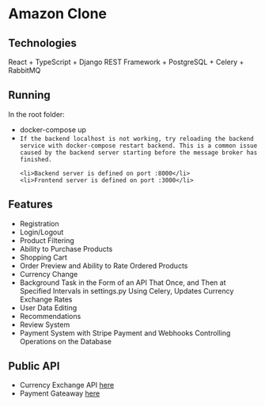 <h1>Amazon Clone</h1>
    
<h2>Technologies</h2>
<p>React + TypeScript + Django REST Framework + PostgreSQL + Celery + RabbitMQ</p>

<h2>Running</h2>
<p>In the root folder:</p>

<ul>
    <li>docker-compose up</li>
    <li><code>If the backend localhost is not working, try reloading the backend service with docker-compose restart backend. This is a common issue caused by the backend server starting before the message broker has finished.</code></li>

    <li>Backend server is defined on port :8000</li>
    <li>Frontend server is defined on port :3000</li>
</ul>

<h2>Features</h2>
<ul>
  <li>Registration</li>
  <li>Login/Logout</li>
  <li>Product Filtering</li>
  <li>Ability to Purchase Products</li>
  <li>Shopping Cart</li>
  <li>Order Preview and Ability to Rate Ordered Products</li>
  <li>Currency Change</li>
  <li>Background Task in the Form of an API That Once, and Then at Specified Intervals in settings.py Using Celery, Updates Currency Exchange Rates</li>
  <li>User Data Editing</li>
  <li>Recommendations</li>
  <li>Review System</li>
  <li>Payment System with Stripe Payment and Webhooks Controlling Operations on the Database</li>
</ul>

<h2>Public API</h2>
<ul>
  <li>
    <span>Currency Exchange API</span>
    <a href="https://fixer.io/documentation">here</a>
  </li>
  
  <li>
    <span>Payment Gateaway</span>
    <a href="https://stripe.com/docs/checkout/quickstart">here</a>
  </li>
</ul>





